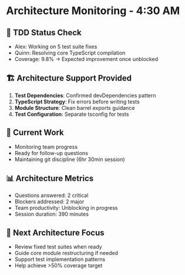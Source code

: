 # Architecture Monitoring - 4:30 AM

## 🧪 TDD Status Check
- Alex: Working on 5 test suite fixes
- Quinn: Resolving core TypeScript compilation
- Coverage: 9.8% → Expected improvement once unblocked

## 🏗️ Architecture Support Provided
1. **Test Dependencies**: Confirmed devDependencies pattern
2. **TypeScript Strategy**: Fix errors before writing tests
3. **Module Structure**: Clean barrel exports guidance
4. **Test Configuration**: Separate tsconfig for tests

## 🚧 Current Work
- Monitoring team progress
- Ready for follow-up questions
- Maintaining git discipline (6hr 30min session)

## 📊 Architecture Metrics
- Questions answered: 2 critical
- Blockers addressed: 2 major
- Team productivity: Unblocking in progress
- Session duration: 390 minutes

## 🎯 Next Architecture Focus
- Review fixed test suites when ready
- Guide core module restructuring if needed
- Support test implementation patterns
- Help achieve >50% coverage target